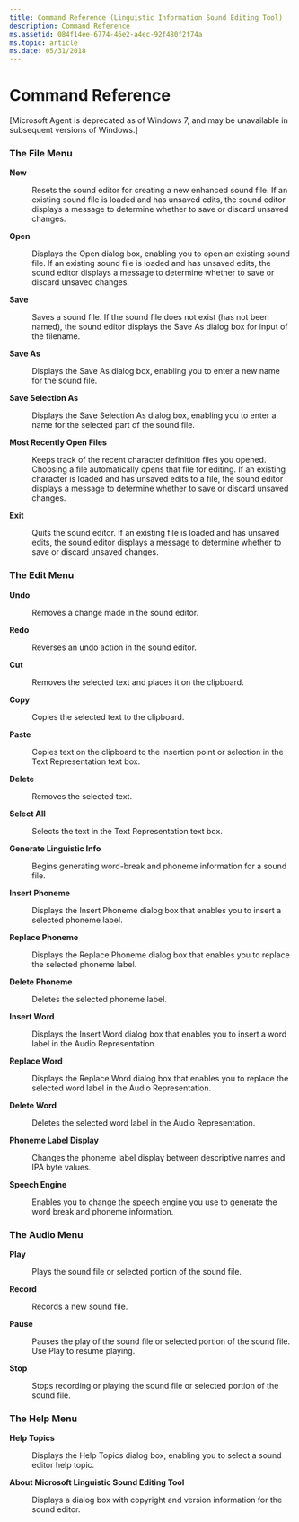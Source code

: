 ```yaml
---
title: Command Reference (Linguistic Information Sound Editing Tool)
description: Command Reference
ms.assetid: 084f14ee-6774-46e2-a4ec-92f480f2f74a
ms.topic: article
ms.date: 05/31/2018
---
```


# Command Reference

\[Microsoft Agent is deprecated as of Windows 7, and may be unavailable in subsequent versions of Windows.\]

### The File Menu

<dl> <dt>

<span id="New"></span><span id="new"></span><span id="NEW"></span>**New**
</dt> <dd>

Resets the sound editor for creating a new enhanced sound file. If an existing sound file is loaded and has unsaved edits, the sound editor displays a message to determine whether to save or discard unsaved changes.

</dd> <dt>

<span id="Open"></span><span id="open"></span><span id="OPEN"></span>**Open**
</dt> <dd>

Displays the Open dialog box, enabling you to open an existing sound file. If an existing sound file is loaded and has unsaved edits, the sound editor displays a message to determine whether to save or discard unsaved changes.

</dd> <dt>

<span id="Save"></span><span id="save"></span><span id="SAVE"></span>**Save**
</dt> <dd>

Saves a sound file. If the sound file does not exist (has not been named), the sound editor displays the Save As dialog box for input of the filename.

</dd> <dt>

<span id="Save_As"></span><span id="save_as"></span><span id="SAVE_AS"></span>**Save As**
</dt> <dd>

Displays the Save As dialog box, enabling you to enter a new name for the sound file.

</dd> <dt>

<span id="Save_Selection_As"></span><span id="save_selection_as"></span><span id="SAVE_SELECTION_AS"></span>**Save Selection As**
</dt> <dd>

Displays the Save Selection As dialog box, enabling you to enter a name for the selected part of the sound file.

</dd> <dt>

<span id="Most_Recently_Open_Files"></span><span id="most_recently_open_files"></span><span id="MOST_RECENTLY_OPEN_FILES"></span>**Most Recently Open Files**
</dt> <dd>

Keeps track of the recent character definition files you opened. Choosing a file automatically opens that file for editing. If an existing character is loaded and has unsaved edits to a file, the sound editor displays a message to determine whether to save or discard unsaved changes.

</dd> <dt>

<span id="Exit"></span><span id="exit"></span><span id="EXIT"></span>**Exit**
</dt> <dd>

Quits the sound editor. If an existing file is loaded and has unsaved edits, the sound editor displays a message to determine whether to save or discard unsaved changes.

</dd> </dl>

### The Edit Menu

<dl> <dt>

<span id="Undo"></span><span id="undo"></span><span id="UNDO"></span>**Undo**
</dt> <dd>

Removes a change made in the sound editor.

</dd> <dt>

<span id="Redo"></span><span id="redo"></span><span id="REDO"></span>**Redo**
</dt> <dd>

Reverses an undo action in the sound editor.

</dd> <dt>

<span id="Cut"></span><span id="cut"></span><span id="CUT"></span>**Cut**
</dt> <dd>

Removes the selected text and places it on the clipboard.

</dd> <dt>

<span id="Copy"></span><span id="copy"></span><span id="COPY"></span>**Copy**
</dt> <dd>

Copies the selected text to the clipboard.

</dd> <dt>

<span id="Paste"></span><span id="paste"></span><span id="PASTE"></span>**Paste**
</dt> <dd>

Copies text on the clipboard to the insertion point or selection in the Text Representation text box.

</dd> <dt>

<span id="Delete"></span><span id="delete"></span><span id="DELETE"></span>**Delete**
</dt> <dd>

Removes the selected text.

</dd> <dt>

<span id="Select_All"></span><span id="select_all"></span><span id="SELECT_ALL"></span>**Select All**
</dt> <dd>

Selects the text in the Text Representation text box.

</dd> <dt>

<span id="Generate_Linguistic_Info"></span><span id="generate_linguistic_info"></span><span id="GENERATE_LINGUISTIC_INFO"></span>**Generate Linguistic Info**
</dt> <dd>

Begins generating word-break and phoneme information for a sound file.

</dd> <dt>

<span id="Insert_Phoneme"></span><span id="insert_phoneme"></span><span id="INSERT_PHONEME"></span>**Insert Phoneme**
</dt> <dd>

Displays the Insert Phoneme dialog box that enables you to insert a selected phoneme label.

</dd> <dt>

<span id="Replace_Phoneme"></span><span id="replace_phoneme"></span><span id="REPLACE_PHONEME"></span>**Replace Phoneme**
</dt> <dd>

Displays the Replace Phoneme dialog box that enables you to replace the selected phoneme label.

</dd> <dt>

<span id="Delete_Phoneme"></span><span id="delete_phoneme"></span><span id="DELETE_PHONEME"></span>**Delete Phoneme**
</dt> <dd>

Deletes the selected phoneme label.

</dd> <dt>

<span id="Insert_Word"></span><span id="insert_word"></span><span id="INSERT_WORD"></span>**Insert Word**
</dt> <dd>

Displays the Insert Word dialog box that enables you to insert a word label in the Audio Representation.

</dd> <dt>

<span id="Replace_Word"></span><span id="replace_word"></span><span id="REPLACE_WORD"></span>**Replace Word**
</dt> <dd>

Displays the Replace Word dialog box that enables you to replace the selected word label in the Audio Representation.

</dd> <dt>

<span id="Delete_Word"></span><span id="delete_word"></span><span id="DELETE_WORD"></span>**Delete Word**
</dt> <dd>

Deletes the selected word label in the Audio Representation.

</dd> <dt>

<span id="Phoneme_Label_Display"></span><span id="phoneme_label_display"></span><span id="PHONEME_LABEL_DISPLAY"></span>**Phoneme Label Display**
</dt> <dd>

Changes the phoneme label display between descriptive names and IPA byte values.

</dd> <dt>

<span id="Speech_Engine"></span><span id="speech_engine"></span><span id="SPEECH_ENGINE"></span>**Speech Engine**
</dt> <dd>

Enables you to change the speech engine you use to generate the word break and phoneme information.

</dd> </dl>

### The Audio Menu

<dl> <dt>

<span id="Play"></span><span id="play"></span><span id="PLAY"></span>**Play**
</dt> <dd>

Plays the sound file or selected portion of the sound file.

</dd> <dt>

<span id="Record"></span><span id="record"></span><span id="RECORD"></span>**Record**
</dt> <dd>

Records a new sound file.

</dd> <dt>

<span id="Pause"></span><span id="pause"></span><span id="PAUSE"></span>**Pause**
</dt> <dd>

Pauses the play of the sound file or selected portion of the sound file. Use Play to resume playing.

</dd> <dt>

<span id="Stop"></span><span id="stop"></span><span id="STOP"></span>**Stop**
</dt> <dd>

Stops recording or playing the sound file or selected portion of the sound file.

</dd> </dl>

### The Help Menu

<dl> <dt>

<span id="Help_Topics"></span><span id="help_topics"></span><span id="HELP_TOPICS"></span>**Help Topics**
</dt> <dd>

Displays the Help Topics dialog box, enabling you to select a sound editor help topic.

</dd> <dt>

<span id="About_Microsoft_Linguistic_Sound_Editing_Tool"></span><span id="about_microsoft_linguistic_sound_editing_tool"></span><span id="ABOUT_MICROSOFT_LINGUISTIC_SOUND_EDITING_TOOL"></span>**About Microsoft Linguistic Sound Editing Tool**
</dt> <dd>

Displays a dialog box with copyright and version information for the sound editor.

</dd> </dl>

 

 




